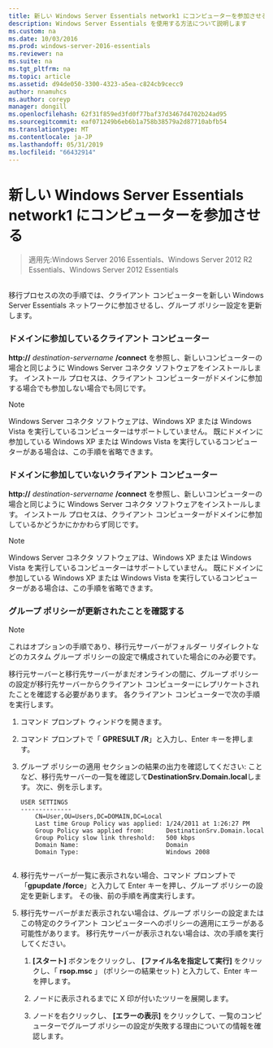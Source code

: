 ```yaml
---
title: 新しい Windows Server Essentials network1 にコンピューターを参加させる
description: Windows Server Essentials を使用する方法について説明します
ms.custom: na
ms.date: 10/03/2016
ms.prod: windows-server-2016-essentials
ms.reviewer: na
ms.suite: na
ms.tgt_pltfrm: na
ms.topic: article
ms.assetid: d94de050-3300-4323-a5ea-c824cb9cecc9
author: nnamuhcs
ms.author: coreyp
manager: dongill
ms.openlocfilehash: 62f31f859ed3fd0f77baf37d3467d4702b24ad95
ms.sourcegitcommit: eaf071249b6eb6b1a758b38579a2d87710abfb54
ms.translationtype: MT
ms.contentlocale: ja-JP
ms.lasthandoff: 05/31/2019
ms.locfileid: "66432914"
---
```

# <a name="join-computers-to-the-new-windows-server-essentials-network1"></a>新しい Windows Server Essentials network1 にコンピューターを参加させる

>適用先:Windows Server 2016 Essentials、Windows Server 2012 R2 Essentials、Windows Server 2012 Essentials

##  <a name="BKMK_JoinComputers"></a>   
 移行プロセスの次の手順では、クライアント コンピューターを新しい Windows Server Essentials ネットワークに参加させるし、グループ ポリシー設定を更新します。  
  
### <a name="domain-joined-client-computers"></a>ドメインに参加しているクライアント コンピューター  
 **http://** <em>destination-servername</em> **/connect** を参照し、新しいコンピューターの場合と同じように Windows Server コネクタ ソフトウェアをインストールします。 インストール プロセスは、クライアント コンピューターがドメインに参加する場合でも参加しない場合でも同じです。  
  
> [!NOTE]
>  Windows Server コネクタ ソフトウェアは、Windows XP または Windows Vista を実行しているコンピューターはサポートしていません。 既にドメインに参加している Windows XP または Windows Vista を実行しているコンピューターがある場合は、この手順を省略できます。  
  
### <a name="non-domain-joined-client-computers"></a>ドメインに参加していないクライアント コンピューター  
 **http://** <em>destination-servername</em> **/connect** を参照し、新しいコンピューターの場合と同じように Windows Server コネクタ ソフトウェアをインストールします。 インストール プロセスは、クライアント コンピューターがドメインに参加しているかどうかにかかわらず同じです。  
  
> [!NOTE]
>  Windows Server コネクタ ソフトウェアは、Windows XP または Windows Vista を実行しているコンピューターはサポートしていません。 既にドメインに参加している Windows XP または Windows Vista を実行しているコンピューターがある場合は、この手順を省略できます。  
  
### <a name="ensure-that-group-policy-has-updated"></a>グループ ポリシーが更新されたことを確認する  
  
> [!NOTE]
>  これはオプションの手順であり、移行元サーバーがフォルダー リダイレクトなどのカスタム グループ ポリシーの設定で構成されていた場合にのみ必要です。  
  
 移行元サーバーと移行先サーバーがまだオンラインの間に、グループ ポリシーの設定が移行先サーバーからクライアント コンピューターにレプリケートされたことを確認する必要があります。 各クライアント コンピューターで次の手順を実行します。  
  
1.  コマンド プロンプト ウィンドウを開きます。  
  
2.  コマンド プロンプトで「 **GPRESULT /R**」と入力し、Enter キーを押します。  
  
3.  グループ ポリシーの適用 セクションの結果の出力を確認してください: ことなど、移行先サーバーの一覧を確認して**DestinationSrv.Domain.local**します。 次に、例を示します。  
  
    ```  
    USER SETTINGS  
    --------------  
        CN=User,OU=Users,DC=DOMAIN,DC=Local  
        Last time Group Policy was applied: 1/24/2011 at 1:26:27 PM  
        Group Policy was applied from:      DestinationSrv.Domain.local  
        Group Policy slow link threshold:   500 kbps  
        Domain Name:                        Domain  
        Domain Type:                        Windows 2008  
  
    ```  
  
4.  移行先サーバーが一覧に表示されない場合、コマンド プロンプトで「**gpupdate /force**」と入力して Enter キーを押し、グループ ポリシーの設定を更新します。 その後、前の手順を再度実行します。  
  
5.  移行先サーバーがまだ表示されない場合は、グループ ポリシーの設定またはこの特定のクライアント コンピューターへのポリシーの適用にエラーがある可能性があります。 移行先サーバーが表示されない場合は、次の手順を実行してください。  
  
    1.  **[スタート]** ボタンをクリックし、 **[ファイル名を指定して実行]** をクリックし、「 **rsop.msc** 」 (ポリシーの結果セット) と入力して、Enter キーを押します。  
  
    2.  ノードに表示されるまでに X 印が付いたツリーを展開します。  
  
    3.  ノードを右クリックし、 **[エラーの表示]** をクリックして、一覧のコンピューターでグループ ポリシーの設定が失敗する理由についての情報を確認します。
